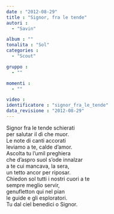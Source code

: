 ```yaml
---
date : "2012-08-29"
title : "Signor, fra le tende"
autori : 
  - "Savin"

album : ""
tonalita : "Sol"
categories : 
  - "Scout"

gruppo : 
  - ""

momenti : 
  - ""

video : 
identificatore : "signor_fra_le_tende"
data_revisione : "2012-08-29"
---
```

  
  
Signor fra le tende schierati   
per salutar il dì che muor.   
Le note di canti accorati  
leviamo a te, calde d’amor.   
Ascolta tu l’umil preghiera  
che d’aspro suol s’ode innalzar  
a te cui mancava, la sera,  
un tetto ancor per riposar.  
Chiedon sol tutti i nostri cuori a te   
sempre meglio servir,  
genufletton qui nel pian  
le guide e gli esploratori.  
Tu dal ciel benedici o Signor.  
  
